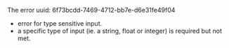 The error uuid: 6f73bcdd-7469-4712-bb7e-d6e31fe49f04
- error for type sensitive input.
- a specific type of input (ie. a string, float or integer) is required but not met.
